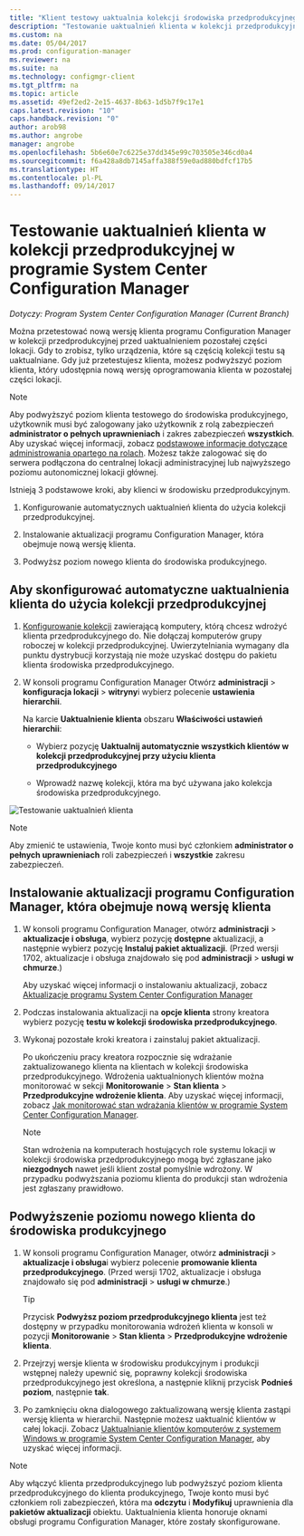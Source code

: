 ```yaml
---
title: "Klient testowy uaktualnia kolekcji środowiska przedprodukcyjnego | Dokumentacja firmy Microsoft"
description: "Testowanie uaktualnień klienta w kolekcji przedprodukcyjnej w programie System Center Configuration Manager."
ms.custom: na
ms.date: 05/04/2017
ms.prod: configuration-manager
ms.reviewer: na
ms.suite: na
ms.technology: configmgr-client
ms.tgt_pltfrm: na
ms.topic: article
ms.assetid: 49ef2ed2-2e15-4637-8b63-1d5b7f9c17e1
caps.latest.revision: "10"
caps.handback.revision: "0"
author: arob98
ms.author: angrobe
manager: angrobe
ms.openlocfilehash: 5b6e60e7c6225e37dd345e99c703505e346cd0a4
ms.sourcegitcommit: f6a428a8db7145affa388f59e0ad880bdfcf17b5
ms.translationtype: HT
ms.contentlocale: pl-PL
ms.lasthandoff: 09/14/2017
---
```

# <a name="how-to-test-client-upgrades-in-a-pre-production-collection-in-system-center-configuration-manager"></a>Testowanie uaktualnień klienta w kolekcji przedprodukcyjnej w programie System Center Configuration Manager

*Dotyczy: Program System Center Configuration Manager (Current Branch)*

Można przetestować nową wersję klienta programu Configuration Manager w kolekcji przedprodukcyjnej przed uaktualnieniem pozostałej części lokacji.  Gdy to zrobisz, tylko urządzenia, które są częścią kolekcji testu są uaktualniane. Gdy już przetestujesz klienta, możesz podwyższyć poziom klienta, który udostępnia nową wersję oprogramowania klienta w pozostałej części lokacji.

> [!NOTE]
> Aby podwyższyć poziom klienta testowego do środowiska produkcyjnego, użytkownik musi być zalogowany jako użytkownik z rolą zabezpieczeń **administrator o pełnych uprawnieniach** i zakres zabezpieczeń **wszystkich**. Aby uzyskać więcej informacji, zobacz [podstawowe informacje dotyczące administrowania opartego na rolach](/sccm/core/understand/fundamentals-of-role-based-administration). Możesz także zalogować się do serwera podłączona do centralnej lokacji administracyjnej lub najwyższego poziomu autonomicznej lokacji głównej.

 Istnieją 3 podstawowe kroki, aby klienci w środowisku przedprodukcyjnym.  

1.  Konfigurowanie automatycznych uaktualnień klienta do użycia kolekcji przedprodukcyjnej.  

2.  Instalowanie aktualizacji programu Configuration Manager, która obejmuje nową wersję klienta.  

3.  Podwyższ poziom nowego klienta do środowiska produkcyjnego.  

##  <a name="to-configure-automatic-client-upgrades-to-use-a-pre-production-collection"></a>Aby skonfigurować automatyczne uaktualnienia klienta do użycia kolekcji przedprodukcyjnej  

1. [Konfigurowanie kolekcji](..\collections\create-collections.md) zawierającą komputery, którą chcesz wdrożyć klienta przedprodukcyjnego do. Nie dołączaj komputerów grupy roboczej w kolekcji przedprodukcyjnej. Uwierzytelniania wymagany dla punktu dystrybucji korzystają nie może uzyskać dostępu do pakietu klienta środowiska przedprodukcyjnego.   

1.  W konsoli programu Configuration Manager Otwórz **administracji** > **konfiguracja lokacji** > **witryny**i wybierz polecenie **ustawienia hierarchii**.  

     Na karcie **Uaktualnienie klienta** obszaru **Właściwości ustawień hierarchii**:  

    -   Wybierz pozycję **Uaktualnij automatycznie wszystkich klientów w kolekcji przedprodukcyjnej przy użyciu klienta przedprodukcyjnego**  

    -   Wprowadź nazwę kolekcji, która ma być używana jako kolekcja środowiska przedprodukcyjnego.  

![Testowanie uaktualnień klienta](media/test-client-upgrades.png)

>[!NOTE]
>Aby zmienić te ustawienia, Twoje konto musi być członkiem **administrator o pełnych uprawnieniach** roli zabezpieczeń i **wszystkie** zakresu zabezpieczeń.


##  <a name="to-install-a-configuration-manager-update-that-includes-a-new-version-of-the-client"></a>Instalowanie aktualizacji programu Configuration Manager, która obejmuje nową wersję klienta  

1.  W konsoli programu Configuration Manager, otwórz **administracji** > **aktualizacje i obsługa**, wybierz pozycję **dostępne** aktualizacji, a następnie wybierz pozycję **Instaluj pakiet aktualizacji**. (Przed wersji 1702, aktualizacje i obsługa znajdowało się pod **administracji** > **usługi w chmurze**.)

     Aby uzyskać więcej informacji o instalowaniu aktualizacji, zobacz [Aktualizacje programu System Center Configuration Manager](../../../../core/servers/manage/updates.md)  

2.  Podczas instalowania aktualizacji na **opcje klienta** strony kreatora wybierz pozycję **testu w kolekcji środowiska przedprodukcyjnego**.  

3.  Wykonaj pozostałe kroki kreatora i zainstaluj pakiet aktualizacji.  

     Po ukończeniu pracy kreatora rozpocznie się wdrażanie zaktualizowanego klienta na klientach w kolekcji środowiska przedprodukcyjnego. Wdrożenia uaktualnionych klientów można monitorować w sekcji **Monitorowanie** > **Stan klienta** > **Przedprodukcyjne wdrożenie klienta**. Aby uzyskać więcej informacji, zobacz [Jak monitorować stan wdrażania klientów w programie System Center Configuration Manager](../../../../core/clients/deploy/monitor-client-deployment-status.md).

    > [!NOTE]
    > Stan wdrożenia na komputerach hostujących role systemu lokacji w kolekcji środowiska przedprodukcyjnego mogą być zgłaszane jako **niezgodnych** nawet jeśli klient został pomyślnie wdrożony. W przypadku podwyższania poziomu klienta do produkcji stan wdrożenia jest zgłaszany prawidłowo.

##  <a name="to-promote-the-new-client-to-production"></a>Podwyższenie poziomu nowego klienta do środowiska produkcyjnego  

1.  W konsoli programu Configuration Manager, otwórz **administracji** > **aktualizacje i obsługa**i wybierz polecenie **promowanie klienta przedprodukcyjnego**. (Przed wersji 1702, aktualizacje i obsługa znajdowało się pod **administracji** > **usługi w chmurze**.)

    > [!TIP]
    > Przycisk **Podwyższ poziom przedprodukcyjnego klienta** jest też dostępny w przypadku monitorowania wdrożeń klienta w konsoli w pozycji **Monitorowanie** > **Stan klienta** > **Przedprodukcyjne wdrożenie klienta**.

2.  Przejrzyj wersje klienta w środowisku produkcyjnym i produkcji wstępnej należy upewnić się, poprawny kolekcji środowiska przedprodukcyjnego jest określona, a następnie kliknij przycisk **Podnieś poziom**, następnie **tak**.  

3.  Po zamknięciu okna dialogowego zaktualizowaną wersję klienta zastąpi wersję klienta w hierarchii. Następnie możesz uaktualnić klientów w całej lokacji. Zobacz [Uaktualnianie klientów komputerów z systemem Windows w programie System Center Configuration Manager](../../../../core/clients/manage/upgrade/upgrade-clients-for-windows-computers.md), aby uzyskać więcej informacji.  

>[!NOTE]
>Aby włączyć klienta przedprodukcyjnego lub podwyższyć poziom klienta przedprodukcyjnego do klienta produkcyjnego, Twoje konto musi być członkiem roli zabezpieczeń, która ma **odczytu** i **Modyfikuj** uprawnienia dla **pakietów aktualizacji** obiektu.
>Uaktualnienia klienta honoruje oknami obsługi programu Configuration Manager, które zostały skonfigurowane.
